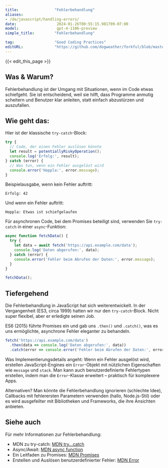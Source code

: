 ```yaml
---
title:                "Fehlerbehandlung"
aliases:
- /de/javascript/handling-errors/
date:                  2024-01-26T00:55:15.901709-07:00
model:                 gpt-4-1106-preview
simple_title:         "Fehlerbehandlung"

tag:                  "Good Coding Practices"
editURL:              "https://github.com/dogweather/forkful/blob/master/content/de/javascript/handling-errors.md"
---
```


{{< edit_this_page >}}

## Was & Warum?

Fehlerbehandlung ist der Umgang mit Situationen, wenn im Code etwas schiefgeht. Sie ist entscheidend, weil sie hilft, dass Programme anmutig scheitern und Benutzer klar anleiten, statt einfach abzustürzen und auszufallen.

## Wie geht das:

Hier ist der klassische `try-catch`-Block:

```javascript
try {
  // Code, der einen Fehler auslösen könnte
  let result = potentiallyRiskyOperation();
  console.log('Erfolg:', result);
} catch (error) {
  // Was tun, wenn ein Fehler ausgelöst wird
  console.error('Hoppla:', error.message);
}
```

Beispielausgabe, wenn kein Fehler auftritt:
```
Erfolg: 42
```

Und wenn ein Fehler auftritt:
```
Hoppla: Etwas ist schiefgelaufen
```

Für asynchronen Code, bei dem Promises beteiligt sind, verwenden Sie `try-catch` in einer `async`-Funktion:

```javascript
async function fetchData() {
  try {
    let data = await fetch('https://api.example.com/data');
    console.log('Daten abgerufen:', data);
  } catch (error) {
    console.error('Fehler beim Abrufen der Daten:', error.message);
  }
}

fetchData();
```

## Tiefergehend

Die Fehlerbehandlung in JavaScript hat sich weiterentwickelt. In der Vergangenheit (ES3, circa 1999) hatten wir nur den `try-catch`-Block. Nicht super flexibel, aber er erledigte seinen Job.

ES6 (2015) führte Promises ein und gab uns `.then()` und `.catch()`, was es uns ermöglichte, asynchrone Fehler eleganter zu behandeln.

```javascript
fetch('https://api.example.com/data')
  .then(data => console.log('Daten abgerufen:', data))
  .catch(error => console.error('Fehler beim Abrufen der Daten:', error.message));
```

Was Implementierungsdetails angeht: Wenn ein Fehler ausgelöst wird, erstellen JavaScript-Engines ein `Error`-Objekt mit nützlichen Eigenschaften wie `message` und `stack`. Man kann auch benutzerdefinierte Fehlertypen erstellen, indem man die `Error`-Klasse erweitert – praktisch für komplexere Apps.

Alternativen? Man könnte die Fehlerbehandlung ignorieren (schlechte Idee), Callbacks mit fehlerersten Parametern verwenden (hallo, Node.js-Stil) oder es wird ausgefeilter mit Bibliotheken und Frameworks, die ihre Ansichten anbieten.

## Siehe auch

Für mehr Informationen zur Fehlerbehandlung:

- MDN zu try-catch: [MDN try...catch](https://developer.mozilla.org/de/docs/Web/JavaScript/Reference/Statements/try...catch)
- Async/Await: [MDN async function](https://developer.mozilla.org/de/docs/Web/JavaScript/Reference/Statements/async_function)
- Ein Leitfaden zu Promises: [MDN Promises](https://developer.mozilla.org/de/docs/Web/JavaScript/Reference/Global_Objects/Promise)
- Erstellen und Auslösen benutzerdefinierter Fehler: [MDN Error](https://developer.mozilla.org/de/docs/Web/JavaScript/Reference/Global_Objects/Error)
